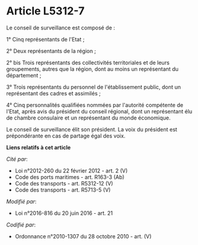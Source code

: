 # Article L5312-7

Le conseil de surveillance est composé de :

1° Cinq représentants de l'Etat ;

2° Deux représentants de la région ;

2° bis Trois représentants des collectivités territoriales et de leurs groupements, autres que la région, dont au moins un
représentant du département ;

3° Trois représentants du personnel de l'établissement public, dont un représentant des cadres et assimilés ;

4° Cinq personnalités qualifiées nommées par l'autorité compétente de l'Etat, après avis du président du conseil régional,
dont un représentant élu de chambre consulaire et un représentant du monde économique.

Le conseil de surveillance élit son président. La voix du président est prépondérante en cas de partage égal des voix.

**Liens relatifs à cet article**

_Cité par_:

  - Loi n°2012-260 du 22 février 2012 - art. 2 (V)
  - Code des ports maritimes - art. R163-3 (Ab)
  - Code des transports - art. R5312-12 (V)
  - Code des transports - art. R5713-5 (V)

_Modifié par_:

  - Loi n°2016-816 du 20 juin 2016 - art. 21

_Codifié par_:

  - Ordonnance n°2010-1307 du 28 octobre 2010 - art. (V)
